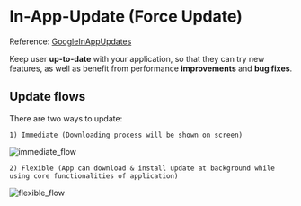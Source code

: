# In-App-Update (Force Update)

Reference: [GoogleInAppUpdates](https://developer.android.com/guide/playcore/in-app-updates)

Keep user **up-to-date** with your application, so that they can try new features, as well as benefit from 
performance **improvements** and **bug fixes**.

## Update flows
  There are two ways to update:

    1) Immediate (Downloading process will be shown on screen)

![immediate_flow](https://user-images.githubusercontent.com/100923337/209540558-dc974469-51f4-44c1-ac90-9fa493cbd99f.png)

    2) Flexible (App can download & install update at background while using core functionalities of application)

![flexible_flow](https://user-images.githubusercontent.com/100923337/209540571-9306b075-6101-4b03-ae46-137f777ed4fd.png)
